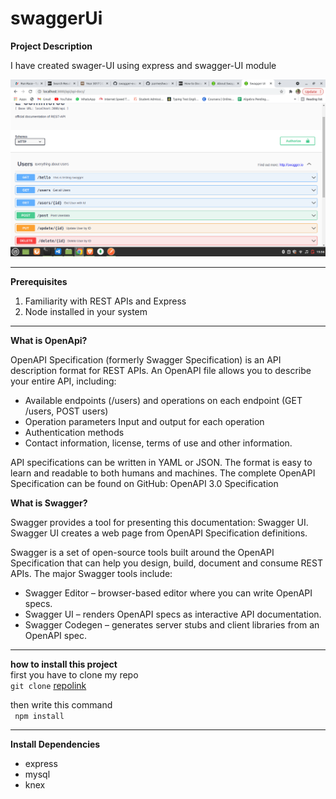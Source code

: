 
# swaggerUi
**Project Description**
<p>
I  have created swager-UI using express and swagger-UI module

![swagger image](https://github.com/parmeshwar4321/SWAGGER-UI/blob/main/swagger.png)
</p>

---

**Prerequisites**
1. Familiarity with REST APIs and Express   
2. Node installed in your system

---
  **What is OpenApi?**
<p>
  OpenAPI Specification (formerly Swagger Specification) is an API description format for REST APIs. An OpenAPI file allows you to describe your entire API, including:

  * Available endpoints (/users) and operations on each endpoint (GET /users, POST users)
  * Operation parameters Input and output for each operation
  * Authentication methods
  * Contact information, license, terms of use and other information.

API specifications can be written in YAML or JSON. The format is easy to learn and readable to both humans and machines. The complete OpenAPI Specification can be found on GitHub: OpenAPI 3.0 Specification
</p>

  **What is Swagger?**
<p>
Swagger provides a tool for presenting this documentation: Swagger UI. Swagger UI creates a web page from OpenAPI Specification definitions.

Swagger is a set of open-source tools built around the OpenAPI Specification that can help you design, build, document and consume REST APIs. The major Swagger tools include:

* Swagger Editor – browser-based editor where you can write OpenAPI specs.
* Swagger UI – renders OpenAPI specs as interactive API documentation.
* Swagger Codegen – generates server stubs and client libraries from an OpenAPI spec.

</p> 

---

**how to install this project** <br>
first you have to clone my repo <br>
`git clone` [repolink](https://github.com/skajmera/swaggerUi.git)

then write this command <br>
` npm install`
 
 ---
 
**Install Dependencies**
* express
* mysql
* knex


